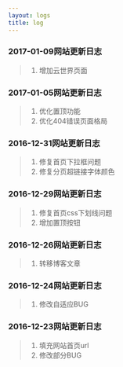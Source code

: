 ```yaml
---
layout: logs
title: log
---
```


### 2017-01-09网站更新日志
>1. 增加云世界页面

### 2017-01-05网站更新日志
>1. 优化置顶功能
>2. 优化404错误页面格局

### 2016-12-31网站更新日志
>1. 修复首页下拉框问题
>2. 修复分页超链接字体颜色

### 2016-12-29网站更新日志
>1. 修复首页css下划线问题
>2. 增加置顶按钮

### 2016-12-26网站更新日志
>1. 转移博客文章

### 2016-12-24网站更新日志
>1. 修改自适应BUG

### 2016-12-23网站更新日志
>1. 填充网站首页url
>2. 修改部分BUG

